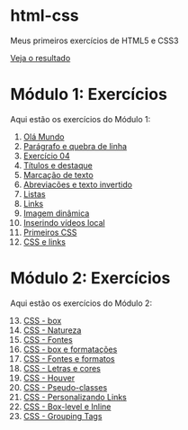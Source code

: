 # html-css

Meus primeiros exercícios de HTML5 e CSS3

[Veja o resultado](https://bertoldi-tatielli.github.io/html-css/)

# Módulo 1: Exercícios

<div class="custom-box">
Aqui estão os exercícios do Módulo 1:

1. [Olá Mundo](exercicios/modulo01/ex001/index.html)
2. [Parágrafo e quebra de linha](exercicios/modulo01/ex002/index.html)
3. [Exercício 04](exercicios/modulo01/ex004/index.html)
4. [Títulos e destaque](exercicios/modulo01/ex005/index.html)
5. [Marcação de texto](exercicios/modulo01/ex007/index.html)
6. [Abreviacões e texto invertido](exercicios/modulo01/ex008/index.html)
7. [Listas](exercicios/modulo01/ex009/index.html)
8. [Links](exercicios/modulo01/ex010/index.html)
9. [Imagem dinâmica](exercicios/modulo01/ex011/index.html)
10. [Inserindo vídeos local](exercicios/modulo01/ex012/index.html)
11. [Primeiros CSS](exercicios/modulo01/ex013/index.html)
12. [CSS e links](exercicios/modulo01/ex014/index.html)

# Módulo 2: Exercícios

Aqui estão os exercícios do Módulo 2:

13. [CSS - box](exercicios/modulo02/ex016/index.html)
14. [CSS - Natureza](exercicios/modulo02/ex016b/index.html)
15. [CSS - Fontes](exercicios/modulo02/ex017/index.html)
16. [CSS - box e formatações](exercicios/modulo02/ex017b/index.html)
17. [CSS - Fontes e formatos](exercicios/modulo02/ex018/index.html)
18. [CSS - Letras e cores](exercicios/modulo02/ex019/index.html)
19. [CSS - Houver](exercicios/modulo02/ex020/houver.html)
20. [CSS - Pseudo-classes](exercicios/modulo02/ex020/index.html)
21. [CSS - Personalizando Links](exercicios/modulo02/ex016/link.html)
22. [CSS - Box-level e Inline](exercicios/modulo02/ex021/caixa01.html)
23. [CSS - Grouping Tags](exercicios/modulo02/ex021/caixa02.html)
</div>

